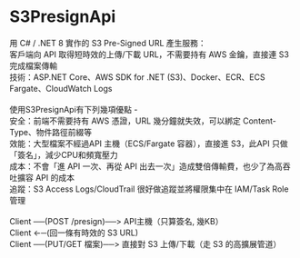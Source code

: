 # S3PresignApi

用 C# / .NET 8 實作的 S3 Pre-Signed URL 產生服務：\
客戶端向 API 取得短時效的上傳/下載 URL，不需要持有 AWS 金鑰，直接連 S3 完成檔案傳輸 \
技術：ASP.NET Core、AWS SDK for .NET (S3)、Docker、ECR、ECS Fargate、CloudWatch Logs\
\
使用S3PresignApi有下列幾項優點 - \
安全：前端不需要持有 AWS 憑證，URL 幾分鐘就失效，可以綁定 Content-Type、物件路徑前綴等\
效能：大型檔案不經過API 主機（ECS/Fargate 容器），直接進 S3，此API 只做「簽名」，減少CPU和頻寬壓力\
成本：不會「進 API 一次、再從 API 出去一次」造成雙倍傳輸費，也少了為高吞吐擴容 API 的成本\
追蹤：S3 Access Logs/CloudTrail 很好做追蹤並將權限集中在 IAM/Task Role 管理\
\
Client ──(POST /presign)──> API主機（只算簽名, 幾KB）\
Client ←─(回一條有時效的 S3 URL)\
Client ──(PUT/GET 檔案)──> 直接對 S3 上傳/下載（走 S3 的高擴展管道）

